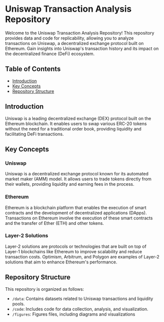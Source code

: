 # Uniswap Transaction Analysis Repository


Welcome to the Uniswap Transaction Analysis Repository! This repository provides data and code for replicability, allowing you to analyze transactions on Uniswap, a decentralized exchange protocol built on Ethereum. Gain insights into Uniswap's transaction history and its impact on the decentralized finance (DeFi) ecosystem.

## Table of Contents
- [Introduction](#introduction)
- [Key Concepts](#key-concepts)
- [Repository Structure](#repository-structure)


## Introduction

Uniswap is a leading decentralized exchange (DEX) protocol built on the Ethereum blockchain. It enables users to swap various ERC-20 tokens without the need for a traditional order book, providing liquidity and facilitating DeFi transactions.

## Key Concepts

### Uniswap

Uniswap is a decentralized exchange protocol known for its automated market maker (AMM) model. It allows users to trade tokens directly from their wallets, providing liquidity and earning fees in the process.

### Ethereum
Ethereum is a blockchain platform that enables the execution of smart contracts and the development of decentralized applications (DApps). Transactions on Ethereum involve the execution of these smart contracts and the transfer of Ether (ETH) and other tokens.

### Layer-2 Solutions
Layer-2 solutions are protocols or technologies that are built on top of Layer-1 blockchains like Ethereum to improve scalability and reduce transaction costs. Optimism, Arbitrum, and Polygon are examples of Layer-2 solutions that aim to enhance Ethereum's performance.

## Repository Structure

This repository is organized as follows:

- `/data`: Contains datasets related to Uniswap transactions and liquidity pools.
- `/code`: Includes code for data collection, analysis, and visualization.
- `/figures`: Figures files, including diagrams and visualizations

